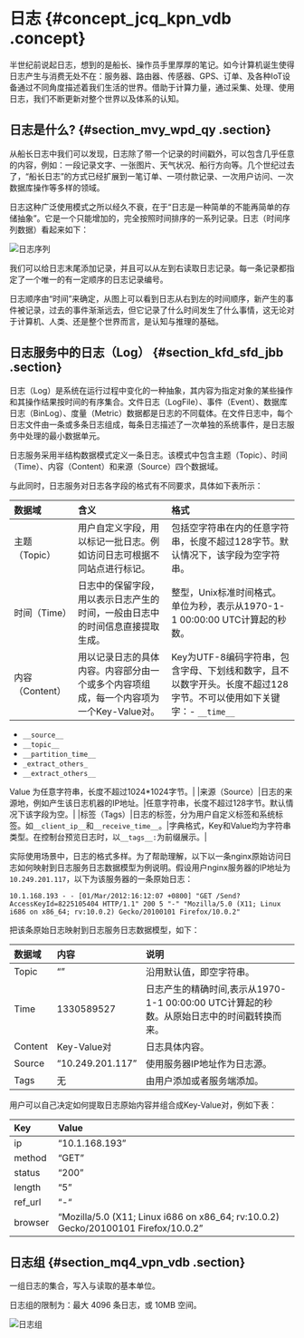 # 日志 {#concept_jcq_kpn_vdb .concept}

半世纪前说起日志，想到的是船长、操作员手里厚厚的笔记。如今计算机诞生使得日志产生与消费无处不在：服务器、路由器、传感器、GPS、订单、及各种IoT设备通过不同角度描述着我们生活的世界。借助于计算力量，通过采集、处理、使用日志，我们不断更新对整个世界以及体系的认知。

## 日志是什么? {#section_mvy_wpd_qy .section}

从船长日志中我们可以发现，日志除了带一个记录的时间戳外，可以包含几乎任意的内容，例如：一段记录文字、一张图片、天气状况、船行方向等。几个世纪过去了，“船长日志”的方式已经扩展到一笔订单、一项付款记录、一次用户访问、一次数据库操作等多样的领域。

日志这种广泛使用模式之所以经久不衰，在于“日志是一种简单的不能再简单的存储抽象”。它是一个只能增加的，完全按照时间排序的一系列记录。日志（时间序列数据）看起来如下：

![](images/2376_zh-CN.png "日志序列")

我们可以给日志末尾添加记录，并且可以从左到右读取日志记录。每一条记录都指定了一个唯一的有一定顺序的日志记录编号。

日志顺序由“时间”来确定，从图上可以看到日志从右到左的时间顺序，新产生的事件被记录，过去的事件渐渐远去，但它记录了什么时间发生了什么事情，这无论对于计算机、人类、还是整个世界而言，是认知与推理的基础。

## 日志服务中的日志（Log） {#section_kfd_sfd_jbb .section}

日志（Log）是系统在运行过程中变化的一种抽象，其内容为指定对象的某些操作和其操作结果按时间的有序集合。文件日志（LogFile）、事件（Event）、数据库日志（BinLog）、度量（Metric）数据都是日志的不同载体。在文件日志中，每个日志文件由一条或多条日志组成，每条日志描述了一次单独的系统事件，是日志服务中处理的最小数据单元。

日志服务采用半结构数据模式定义一条日志。该模式中包含主题（Topic）、时间（Time）、内容（Content）和来源（Source）四个数据域。

与此同时，日志服务对日志各字段的格式有不同要求，具体如下表所示：

|数据域|含义|格式|
|:--|:-|:-|
|主题（Topic）|用户自定义字段，用以标记一批日志。例如访问日志可根据不同站点进行标记。|包括空字符串在内的任意字符串，长度不超过128字节。默认情况下，该字段为空字符串。|
|时间（Time）|日志中的保留字段，用以表示日志产生的时间，一般由日志中的时间信息直接提取生成。|整型，Unix标准时间格式。单位为秒，表示从1970-1-1 00:00:00 UTC计算起的秒数。|
|内容（Content）|用以记录日志的具体内容。内容部分由一个或多个内容项组成，每一个内容项为一个Key-Value对。|Key为UTF-8编码字符串，包含字母、下划线和数字，且不以数字开头。长度不超过128字节。不可以使用如下关键字：-   `__time__`
-   `__source__`
-   `__topic__`
-   `__partition_time__`
-   `_extract_others_`
-   `__extract_others__`

Value 为任意字符串，长度不超过1024\*1024字节。|
|来源（Source）|日志的来源地，例如产生该日志机器的IP地址。|任意字符串，长度不超过128字节。默认情况下该字段为空。|
|标签（Tags）|日志的标签，分为用户自定义标签和系统标签。如`__client_ip__`和`__receive_time__`。|字典格式，Key和Value均为字符串类型。在控制台预览日志时，以`__tags__:`为前缀展示。|

实际使用场景中，日志的格式多样。为了帮助理解，以下以一条nginx原始访问日志如何映射到日志服务日志数据模型为例说明。假设用户nginx服务器的IP地址为`10.249.201.117`，以下为该服务器的一条原始日志：

```
10.1.168.193 - - [01/Mar/2012:16:12:07 +0800] "GET /Send?AccessKeyId=8225105404 HTTP/1.1" 200 5 "-" "Mozilla/5.0 (X11; Linux i686 on x86_64; rv:10.0.2) Gecko/20100101 Firefox/10.0.2"
```

把该条原始日志映射到日志服务日志数据模型，如下：

|数据域|内容|说明|
|:--|:-|:-|
|Topic|“”|沿用默认值，即空字符串。|
|Time|1330589527|日志产生的精确时间,表示从1970-1-1 00:00:00 UTC计算起的秒数。从原始日志中的时间戳转换而来。|
|Content|Key-Value对|日志具体内容。|
|Source|“10.249.201.117”|使用服务器IP地址作为日志源。|
|Tags|无|由用户添加或者服务端添加。|

用户可以自己决定如何提取日志原始内容并组合成Key-Value对，例如下表：

|Key|Value|
|:--|:----|
|ip|“10.1.168.193”|
|method|“GET”|
|status|“200”|
|length|“5”|
|ref\_url|“-“|
|browser|“Mozilla/5.0 \(X11; Linux i686 on x86\_64; rv:10.0.2\) Gecko/20100101 Firefox/10.0.2”|

## 日志组 {#section_mq4_vpn_vdb .section}

一组日志的集合，写入与读取的基本单位。

日志组的限制为：最大 4096 条日志，或 10MB 空间。

 ![](images/2377_zh-CN.png "日志组") 

